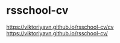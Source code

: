 # rsschool-cv

https://viktoriyavn.github.io/rsschool-cv/cv<br>
https://viktoriyavn.github.io/rsschool-cv/
